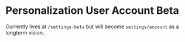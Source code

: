 # Personalization User Account Beta

Currently lives at `/settings-beta` but will become `settings/account` as a longterm vision.
